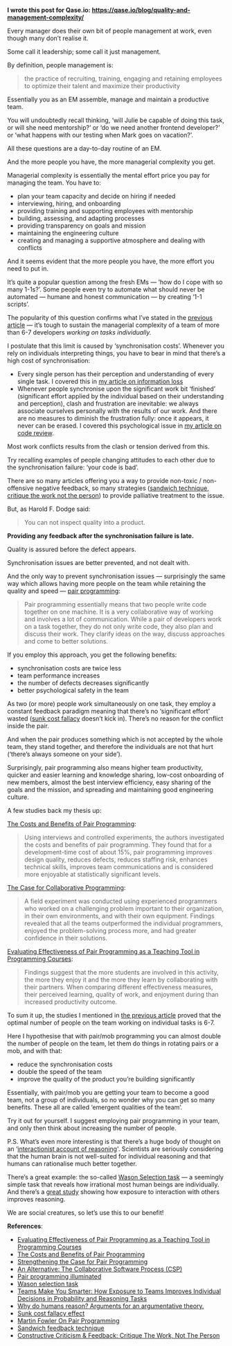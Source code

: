 **I wrote this post for Qase.io: https://qase.io/blog/quality-and-management-complexity/**

Every manager does their own bit of people management at work, even though many don’t realise it.

Some call it leadership; some call it just management.

By definition, people management is:

> the practice of recruiting, training, engaging and retaining employees to optimize their talent and maximize their productivity

Essentially you as an EM assemble, manage and maintain a productive team.

You will undoubtedly recall thinking, ‘will Julie be capable of doing this task, or will she need mentorship?’ or ‘do we need another frontend developer?’ or ‘what happens with our testing when Mark goes on vacation?’.

All these questions are a day-to-day routine of an EM.

And the more people you have, the more managerial complexity you get.

Managerial complexity is essentially the mental effort price you pay for managing the team. You have to:

- plan your team capacity and decide on hiring if needed
- interviewing, hiring, and onboarding
- providing training and supporting employees with mentorship
- building, assessing, and adapting processes
- providing transparency on goals and mission
- maintaining the engineering culture
- creating and managing a supportive atmosphere and dealing with conflicts

And it seems evident that the more people you have, the more effort you need to put in.

It’s quite a popular question among the fresh EMs — ‘how do I cope with so many 1-1s?’. Some people even try to automate what should never be automated — humane and honest communication — by creating ‘1-1 scripts’.

The popularity of this question confirms what I’ve stated in the [previous article](https://dev.to/sharovatov/designing-a-team-that-would-produce-software-of-good-quality-team-size-2g34) — it’s tough to sustain the managerial complexity of a team of more than 6-7 developers _working on tasks individually._

I postulate that this limit is caused by ‘synchronisation costs’. Whenever you rely on individuals interpreting things, you have to bear in mind that there’s a high cost of synchronisation:

- Every single person has their perception and understanding of every single task. I covered this in [my article on information loss](https://dev.to/sharovatov/designing-a-team-that-would-produce-software-of-good-quality-information-loss-problem-3paj)
- Whenever people synchronise upon the significant work bit ‘finished’ (significant effort applied by the individual based on their understanding and perception), clash and frustration are inevitable: we always associate ourselves personally with the results of our work. And there are no measures to diminish the frustration fully: once it appears, it never can be erased. I covered this psychological issue in [my article on code review](https://hackernoon.com/code-review-its-bad-expensive-and-ineffective-in-most-cases).

Most work conflicts results from the clash or tension derived from this.

Try recalling examples of people changing attitudes to each other due to the synchronisation failure: ‘your code is bad’.

There are so many articles offering you a way to provide non-toxic / non-offensive negative feedback, so many strategies ([sandwich technique](https://www.makeitinua.com/posts/the-feedback-sandwich-method-in-digital-2021-pros-and-cons), [critique the work not the person](https://steemit.com/steemiteducation/@dkmathstats/constructive-criticism-and-feedback-critique-the-work-not-the-person)) to provide palliative treatment to the issue.

But, as Harold F. Dodge said:

> You can not inspect quality into a product.

**Providing any feedback after the synchronisation failure is late.**

Quality is assured before the defect appears.

Synchronisation issues are better prevented, and not dealt with.

And the only way to prevent synchronisation issues — surprisingly the same way which allows having more people on the team while retaining the quality and speed — [pair programming](https://martinfowler.com/articles/on-pair-programming.html):

> Pair programming essentially means that two people write code together on one machine. It is a very collaborative way of working and involves a lot of communication. While a pair of developers work on a task together, they do not only write code, they also plan and discuss their work. They clarify ideas on the way, discuss approaches and come to better solutions.

If you employ this approach, you get the following benefits:

- synchronisation costs are twice less
- team performance increases
- the number of defects decreases significantly
- better psychological safety in the team

As two (or more) people work simultaneously on one task, they employ a constant feedback paradigm meaning that there’s no ‘significant effort’ wasted ([sunk cost fallacy](https://en.wikipedia.org/wiki/Sunk_cost) doesn’t kick in). There’s no reason for the conflict inside the pair.

And when the pair produces something which is not accepted by the whole team, they stand together, and therefore the individuals are not that hurt (‘there’s always someone on your side’).

Surprisingly, pair programming also means higher team productivity, quicker and easier learning and knowledge sharing, low-cost onboarding of new members, almost the best interview efficiency, easy sharing of the goals and the mission, and spreading and maintaining good engineering culture.

A few studies back my thesis up:

[The Costs and Benefits of Pair Programming](https://collaboration.csc.ncsu.edu/laurie/Papers/XPSardinia.PDF):

> Using interviews and controlled experiments, the authors investigated the costs and benefits of pair programming. They found that for a development-time cost of about 15%, pair programming improves design quality, reduces defects, reduces staffing risk, enhances technical skills, improves team communications and is considered more enjoyable at statistically significant levels.

[The Case for Collaborative Programming](https://www.researchgate.net/publication/27295641_The_Case_for_Collaborative_Programming):

> A field experiment was conducted using experienced programmers who worked on a challenging problem important to their organization, in their own environments, and with their own equipment. Findings revealed that all the teams outperformed the individual programmers, enjoyed the problem-solving process more, and had greater confidence in their solutions.

[Evaluating Effectiveness of Pair Programming as a Teaching Tool in Programming Courses](https://files.eric.ed.gov/fulltext/EJ1140923.pdf):

> Findings suggest that the more students are involved in this activity, the more they enjoy it and the more they learn by collaborating with their partners. When comparing different effectiveness measures, their perceived learning, quality of work, and enjoyment during than increased productivity outcome.

To sum it up, the studies I mentioned in [the previous article](https://dev.to/sharovatov/designing-a-team-that-would-produce-software-of-good-quality-team-size-2g34) proved that the optimal number of people on the team working on individual tasks is 6-7.

Here I hypothesise that with pair/mob programming you can almost double the number of people on the team, let them do things in rotating pairs or a mob, and with that:

- reduce the synchronisation costs
- double the speed of the team
- improve the quality of the product you’re building significantly

Essentially, with pair/mob you are getting your team to become a good team, not a group of individuals, so no wonder why you can get so many benefits. These all are called ‘emergent qualities of the team’.

Try it out for yourself. I suggest employing pair programming in your team, and only then think about increasing the number of people.

P.S. What’s even more interesting is that there’s a huge body of thought on an ‘[interactionist account of reasoning](https://hal.archives-ouvertes.fr/hal-00904097/)'. Scientists are seriously considering that the human brain is not well-suited for individual reasoning and that humans can rationalise much better together.

There’s a great example: the so-called [Wason Selection task](https://www.philosophyexperiments.com/wason/Default.aspx) — a seemingly simple task that reveals how irrational most human beings are individually. And there’s a [great study](https://pubsonline.informs.org/doi/abs/10.1287/mnsc.1120.1668?casa_token=-UfEpKBtxmMAAAAA:bWAXEWpA1Ju2niKyiwT0oiVI0q0yALYpdujj1TUzTJjyY2pApn1ih6Xh4hJBV_yLxUb0_qtzOA) showing how exposure to interaction with others improves reasoning.

We are social creatures, so let’s use this to our benefit!

**References**:

- [Evaluating Effectiveness of Pair Programming as a Teaching Tool in Programming Courses](https://files.eric.ed.gov/fulltext/EJ1140923.pdf)
- [The Costs and Benefits of Pair Programming](https://collaboration.csc.ncsu.edu/laurie/Papers/XPSardinia.PDF)
- [Strengthening the Case for Pair Programming](https://collaboration.csc.ncsu.edu/laurie/Papers/ieeeSoftware.PDF)
- [An Alternative: The Collaborative Software Process (CSP)](https://collaboration.csc.ncsu.edu/laurie/Papers/CSP.pdf)
- [Pair programming illuminated](https://www.amazon.com/Pair-Programming-Illuminated-Laurie-Williams/dp/0201745763)
- [Wason selection task](https://www.researchgate.net/publication/322682384_The_Wason_Selection_Task_A_Meta-Analysis)
- [Teams Make You Smarter: How Exposure to Teams Improves Individual Decisions in Probability and Reasoning Tasks
](https://pubsonline.informs.org/doi/abs/10.1287/mnsc.1120.1668)
- [Why do humans reason? Arguments for an argumentative theory.](https://hal.archives-ouvertes.fr/hal-00904097/)
- [Sunk cost fallacy effect](https://en.wikipedia.org/wiki/Sunk_cost)
- [Martin Fowler On Pair Programming](https://martinfowler.com/articles/on-pair-programming.html)
- [Sandwich feedback technique](https://www.makeitinua.com/posts/the-feedback-sandwich-method-in-digital-2021-pros-and-cons)
- [Constructive Criticism & Feedback: Critique The Work, Not The Person](https://steemit.com/steemiteducation/@dkmathstats/constructive-criticism-and-feedback-critique-the-work-not-the-person)

